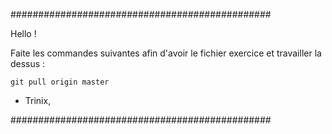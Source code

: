 
###############################################

Hello !

Faite les commandes suivantes afin d'avoir le fichier 
exercice et travailler la dessus :

	git pull origin master

- Trinix,

###############################################


